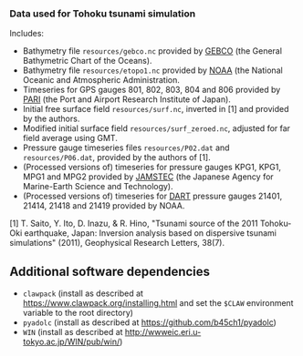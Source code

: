 ### Data used for Tohoku tsunami simulation

Includes:
  * Bathymetry file `resources/gebco.nc` provided by [GEBCO][GEBCO] (the General Bathymetric Chart of the Oceans).
  * Bathymetry file `resources/etopo1.nc` provided by [NOAA][NOAA] (the National Oceanic and Atmospheric Administration.
  * Timeseries for GPS gauges 801, 802, 803, 804 and 806 provided by [PARI][PARI] (the Port and Airport Research Institute of Japan). 
  * Initial free surface field `resources/surf.nc`, inverted in [1] and provided by the authors.
  * Modified initial surface field `resources/surf_zeroed.nc`, adjusted for far field average using GMT.
  * Pressure gauge timeseries files `resources/P02.dat` and `resources/P06.dat`, provided by the authors of [1].
  * (Processed versions of) timeseries for pressure gauges KPG1, KPG1, MPG1 and MPG2 provided by [JAMSTEC][JAMSTEC] (the Japanese Agency for Marine-Earth Science and Technology).
  * (Processed versions of) timeseries for [DART][DART] pressure gauges 21401, 21414, 21418 and 21419 provided by NOAA.


[1] T. Saito, Y. Ito, D. Inazu, & R. Hino, "Tsunami source of the 2011 Tohoku‐Oki earthquake,
    Japan: Inversion analysis based on dispersive tsunami simulations" (2011), Geophysical Research
    Letters, 38(7).

## Additional software dependencies

  * `clawpack` (install as described at https://www.clawpack.org/installing.html and set the `$CLAW` environment variable to the root directory)
  * `pyadolc` (install as described at https://github.com/b45ch1/pyadolc)
  * `WIN` (install as described at http://wwweic.eri.u-tokyo.ac.jp/WIN/pub/win/)

[GEBCO]: https://www.gebco.net "GEBCO"
[NOAA]: https://www.ngdc.noaa.gov/mgg/global "NOAA"
[PARI]: https://www.pari.go.jp/en/ "PARI"
[JAMSTEC]: http://www.jamstec.go.jp/scdc/top_e.html "JAMSTEC"
[DART]: https://www.ndbc.noaa.gov "DART"
